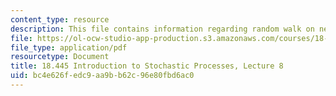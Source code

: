 ```yaml
---
content_type: resource
description: This file contains information regarding random walk on networks 1.
file: https://ol-ocw-studio-app-production.s3.amazonaws.com/courses/18-445-introduction-to-stochastic-processes-spring-2015/bc4e626fedc9aa9bb62c96e80fbd6ac0_MIT18_445S15_lecture8.pdf
file_type: application/pdf
resourcetype: Document
title: 18.445 Introduction to Stochastic Processes, Lecture 8
uid: bc4e626f-edc9-aa9b-b62c-96e80fbd6ac0
---
```

